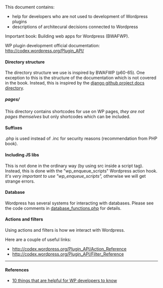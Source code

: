 
This document contains:
* help for developers who are not used to development of Wordpress plugins
* descriptions of architecural decisions connected to Wordpress

Important book: Building web apps for Wordpress (BWAFWP).

WP plugin development official documentation: http://codex.wordpress.org/Plugin_API/


#### Directory structure

The directory structure we use is inspired by BWAFWP (p60-65). One exception to this is the structure of the documentation which is not covered in the book. Instead, this is inspired by the [django github project docs directory](https://github.com/django/django/tree/master/docs).


##### pages/

This directory contains shortcodes for use on WP pages, *they are not pages themselves* but only shortcodes which can be included.


#### Suffixes

.php is used instead of .inc for security reasons (recommendation from PHP book).


#### Including JS libs

This is not done in the ordinary way (by using src inside a script tag). Instead, this is done with the "wp_enqueue_scripts" Wordpress action hook. *It's very important to use "wp_enqueue_scripts",* otherwise we will get strange errors.


#### Database

Wordpress has several systems for interacting with databases. Please see the code comments in [database_functions.php](../../includes/database_functions.php) for details.


#### Actions and filters

Using actions and filters is how we interact with Wordpress.

Here are a couple of useful links:
* http://codex.wordpress.org/Plugin_API/Action_Reference
* http://codex.wordpress.org/Plugin_API/Filter_Reference

***

#### References

* [10 things that are helpful for WP developers to know](http://www.smashingmagazine.com/2011/03/08/ten-things-every-wordpress-plugin-developer-should-know/)


